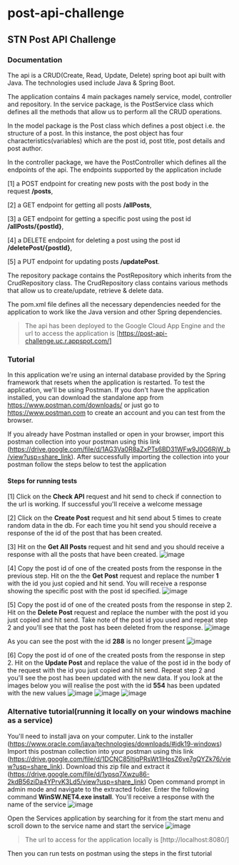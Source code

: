 # post-api-challenge
## STN Post API Challenge

### Documentation

The api is a CRUD(Create, Read, Update, Delete) spring boot api built with Java. The technologies used include Java & Spring Boot.

The application contains 4 main packages namely service, model, controller and repository. In the service package, is the PostService class which defines all the methods that allow us to perform all the CRUD operations. 

In the model package is the Post class which defines a post object i.e. the structure of a post. In this instance, the post object has four characteristics(variables) which are the post id, post title, post details and post author.

In the controller package, we have the PostController which defines all the endpoints of the api. The endpoints supported by the application include 

[1] a POST endpoint for creating new posts with the post body in the request **/posts**,

[2] a GET endpoint for getting all posts **/allPosts**,

[3] a GET endpoint for getting a specific post using the post id **/allPosts/{postId}**,

[4] a DELETE endpoint for deleting a post using the post id **/deletePost/{postId}**,

[5] a PUT endpoint for updating posts **/updatePost**.

The repository package contains the PostRepository which inherits from the CrudRepository class. The CrudRepository class contains various methods that allow us to create/update, retrieve & delete data.

The pom.xml file defines all the necessary dependencies needed for the application to work like the Java version and other Spring dependencies.

> The api has been deployed to the Google Cloud App Engine and the url to access the application is [https://post-api-challenge.uc.r.appspot.com/]

### Tutorial

In this application we're using an internal database provided by the Spring framework that resets when the application is restarted.
To test the application, we'll be using Postman. If you don't have the application installed, you can download the standalone app from https://www.postman.com/downloads/ or just go to https://www.postman.com to create an account and you can test from the browser.

If you already have Postman installed or open in your browser, import this postman collection into your postman using this link (https://drive.google.com/file/d/1AG3Va0R8aZxPTs6BD31WFw9J0G6RjW_b/view?usp=share_link).
After successfully importing the collection into your postman follow the steps below to test the application

#### Steps for running tests
[1] Click on the **Check API** request and hit send to check if connection to the url is working. If successful you'll receive a welcome message

[2] Click on the **Create Post** request and hit send about 5 times to create random data in the db. For each time you hit send you should receive a response of the id of the post that has been created.

[3] Hit on the **Get All Posts** request and hit send and you should receive a response with all the posts that have been created.
![image](https://user-images.githubusercontent.com/96630738/210113271-64792891-c1f8-4d0c-ab51-88ba24b507e8.png)

[4] Copy the post id of one of the created posts from the response in the previous step. Hit on the the **Get Post** request and replace the number **1** with the id you just copied and hit send. You will receive a response showing the specific post with the post id specified.
![image](https://user-images.githubusercontent.com/96630738/210113320-986f7ded-32b8-4138-afed-4f563b6e80aa.png)

[5] Copy the post id of one of the created posts from the response in step 2. Hit on the **Delete Post** request and replace the number with the post id you just copied and hit send. Take note of the post id you used and repeat step 2 and you'll see that the post has been deleted from the response.
![image](https://user-images.githubusercontent.com/96630738/210113387-7a465f96-daab-4fa8-9d53-93102c974c94.png)

As you can see the post with the id **288** is no longer present
![image](https://user-images.githubusercontent.com/96630738/210113428-c20b7953-29e7-4ba1-9b7f-59c9cc488585.png)

[6] Copy the post id of one of the created posts from the response in step 2. Hit on the **Update Post** and replace the value of the post id in the body of the request with the id you just copied and hit send. Repeat step 2 and you'll see the post has been updated with the new data.
If you look at the images below you will realise the post with the id **554** has been updated with the new values
![image](https://user-images.githubusercontent.com/96630738/210113482-5ada59ec-b35a-446f-97b3-4903dff03dfb.png)
![image](https://user-images.githubusercontent.com/96630738/210113516-65d54810-c41a-462f-afea-b1ac0a6a99c7.png)
![image](https://user-images.githubusercontent.com/96630738/210113603-6081d54b-69bd-4efe-88a7-39a61b6d0a1e.png)

### Alternative tutorial(running it locally on your windows machine as a service)

You'll need to install java on your computer. Link to the installer (https://www.oracle.com/java/technologies/downloads/#jdk19-windows)
Import this postman collection into your postman using this link (https://drive.google.com/file/d/1DCNC85ltjqPRsWt1lHpsZ6ve7gQYZk76/view?usp=share_link).
Download this zip file and extract it (https://drive.google.com/file/d/1ypsq7Xwzu86-2kdB56ziDa4YPrvK3Ld5/view?usp=share_link)
Open command prompt in admin mode and navigate to the extracted folder.
Enter the following command **WinSW.NET4.exe install**. You'll receive a response with the name of the service
![image](https://user-images.githubusercontent.com/96630738/210113989-ec02dbee-b794-4d4c-9eb8-80782474598f.png)

Open the Services application by searching for it from the start menu and scroll down to the service name and start the service
![image](https://user-images.githubusercontent.com/96630738/210114968-3c7ffda5-9051-4c59-8c48-6158150f2570.png)

> The url to access for the application locally is [http://localhost:8080/]

Then you can run tests on postman using the steps in the first tutorial

